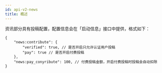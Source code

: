 ```yaml
---
id: api-v2-news
title: 概述
---
```


资讯部分具有投稿配置，配置信息会在「启动信息」接口中提供，格式如下：

```json5
{
    "news:contribute": {
        "verified": true, // 是否开启只允许认证用户投稿
        "pay": true // 是否开启付费投稿
    },
    "news:pay_conyribute": 100, // 付费投稿金额，开启付费投稿时投稿会自动扣除
}
```
